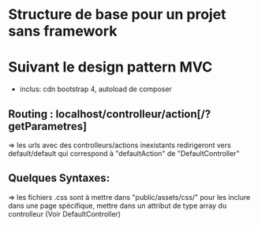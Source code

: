 # Structure de base pour un projet sans framework
# Suivant le design pattern MVC

- inclus: cdn bootstrap 4, autoload de composer

## Routing : localhost/controlleur/action[/?getParametres]
=> les urls avec des controlleurs/actions inexistants redirigeront vers default/default qui correspond à "defaultAction" de "DefaultController"

## Quelques Syntaxes:

<form action="/controlleur/action/"></form>
<a href="/controlleur/action/?getParametres"></a>

=> les fichiers .css sont à mettre dans "public/assets/css/"
pour les inclure dans une page spécifique, mettre dans un attribut de type array du controlleur (Voir DefaultController)

